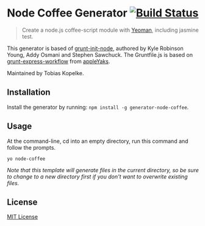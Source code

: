 # Node Coffee Generator [![Build Status](https://secure.travis-ci.org/loadnox/generator-node-coffee.png?branch=master)](https://travis-ci.org/lordnox/generator-node-coffee)

> Create a node.js coffee-script module with [Yeoman][], including jasmine test.

This generator is based of
[grunt-init-node](https://github.com/yeoman/generator-node), authored by Kyle Robinson Young, Addy Osmani and Stephen Sawchuck.
The Gruntfile.js is based on [grunt-express-workflow](https://github.com/appleYaks/grunt-express-workflow) from [appleYaks](https://github.com/appleYaks).

Maintained by Tobias Kopelke.

[Yeoman]: http://yeoman.io/


## Installation

Install the generator by running: `npm install -g generator-node-coffee`.


## Usage

At the command-line, cd into an empty directory, run this command and follow the prompts.

```
yo node-coffee
```

_Note that this template will generate files in the current directory, so be sure to change to a new directory first if you don't want to overwrite existing files._


## License

[MIT License](http://en.wikipedia.org/wiki/MIT_License)
